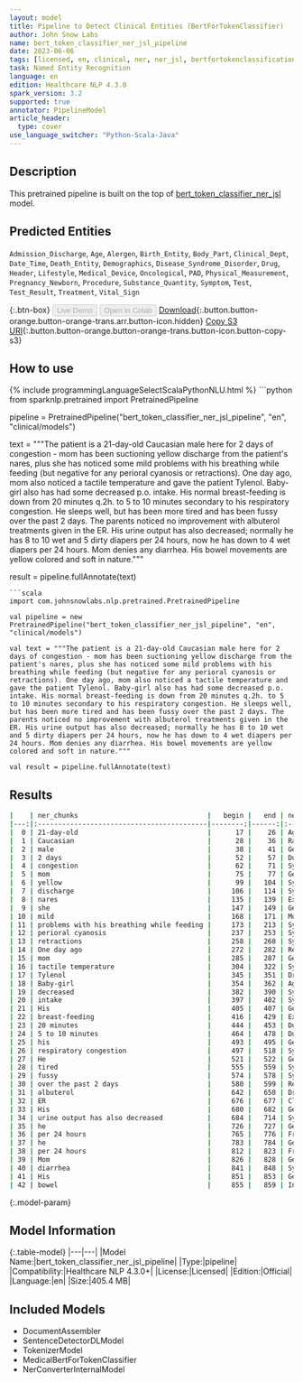 ```yaml
---
layout: model
title: Pipeline to Detect Clinical Entities (BertForTokenClassifier)
author: John Snow Labs
name: bert_token_classifier_ner_jsl_pipeline
date: 2023-06-06
tags: [licensed, en, clinical, ner, ner_jsl, bertfortokenclassification]
task: Named Entity Recognition
language: en
edition: Healthcare NLP 4.3.0
spark_version: 3.2
supported: true
annotator: PipelineModel
article_header:
  type: cover
use_language_switcher: "Python-Scala-Java"
---
```


## Description

This pretrained pipeline is built on the top of [bert_token_classifier_ner_jsl](https://nlp.johnsnowlabs.com/2023/05/04/bert_token_classifier_ner_jsl_en.html) model.

## Predicted Entities

`Admission_Discharge`, `Age`, `Alergen`, `Birth_Entity`, `Body_Part`, `Clinical_Dept`, `Date_Time`, `Death_Entity`, `Demographics`, `Disease_Syndrome_Disorder`, `Drug`, `Header`, `Lifestyle`, `Medical_Device`, `Oncological`, `PAD`, `Physical_Measurement`, `Pregnancy_Newborn`, `Procedure`, `Substance_Quantity`, `Symptom`, `Test`, `Test_Result`, `Treatment`, `Vital_Sign`



{:.btn-box}
<button class="button button-orange" disabled>Live Demo</button>
<button class="button button-orange" disabled>Open in Colab</button>
[Download](https://s3.amazonaws.com/auxdata.johnsnowlabs.com/clinical/models/bert_token_classifier_ner_jsl_pipeline_en_4.3.0_3.2_1686088562944.zip){:.button.button-orange.button-orange-trans.arr.button-icon.hidden}
[Copy S3 URI](s3://auxdata.johnsnowlabs.com/clinical/models/bert_token_classifier_ner_jsl_pipeline_en_4.3.0_3.2_1686088562944.zip){:.button.button-orange.button-orange-trans.button-icon.button-copy-s3}

## How to use



<div class="tabs-box" markdown="1">
{% include programmingLanguageSelectScalaPythonNLU.html %}
```python
from sparknlp.pretrained import PretrainedPipeline

pipeline = PretrainedPipeline("bert_token_classifier_ner_jsl_pipeline", "en", "clinical/models")

text = """The patient is a 21-day-old Caucasian male here for 2 days of congestion - mom has been suctioning yellow discharge from the patient's nares, plus she has noticed some mild problems with his breathing while feeding (but negative for any perioral cyanosis or retractions). One day ago, mom also noticed a tactile temperature and gave the patient Tylenol. Baby-girl also has had some decreased p.o. intake. His normal breast-feeding is down from 20 minutes q.2h. to 5 to 10 minutes secondary to his respiratory congestion. He sleeps well, but has been more tired and has been fussy over the past 2 days. The parents noticed no improvement with albuterol treatments given in the ER. His urine output has also decreased; normally he has 8 to 10 wet and 5 dirty diapers per 24 hours, now he has down to 4 wet diapers per 24 hours. Mom denies any diarrhea. His bowel movements are yellow colored and soft in nature."""

result = pipeline.fullAnnotate(text)
```
```scala
import com.johnsnowlabs.nlp.pretrained.PretrainedPipeline

val pipeline = new PretrainedPipeline("bert_token_classifier_ner_jsl_pipeline", "en", "clinical/models")

val text = """The patient is a 21-day-old Caucasian male here for 2 days of congestion - mom has been suctioning yellow discharge from the patient's nares, plus she has noticed some mild problems with his breathing while feeding (but negative for any perioral cyanosis or retractions). One day ago, mom also noticed a tactile temperature and gave the patient Tylenol. Baby-girl also has had some decreased p.o. intake. His normal breast-feeding is down from 20 minutes q.2h. to 5 to 10 minutes secondary to his respiratory congestion. He sleeps well, but has been more tired and has been fussy over the past 2 days. The parents noticed no improvement with albuterol treatments given in the ER. His urine output has also decreased; normally he has 8 to 10 wet and 5 dirty diapers per 24 hours, now he has down to 4 wet diapers per 24 hours. Mom denies any diarrhea. His bowel movements are yellow colored and soft in nature."""

val result = pipeline.fullAnnotate(text)
```
</div>

## Results

```bash
|    | ner_chunks                                |   begin |   end | ner_labels                   |   confidence |
|---:|:------------------------------------------|--------:|------:|:-----------------------------|-------------:|
|  0 | 21-day-old                                |      17 |    26 | Age                          |     0.996622 |
|  1 | Caucasian                                 |      28 |    36 | Race_Ethnicity               |     0.999759 |
|  2 | male                                      |      38 |    41 | Gender                       |     0.999847 |
|  3 | 2 days                                    |      52 |    57 | Duration                     |     0.818646 |
|  4 | congestion                                |      62 |    71 | Symptom                      |     0.997344 |
|  5 | mom                                       |      75 |    77 | Gender                       |     0.999601 |
|  6 | yellow                                    |      99 |   104 | Symptom                      |     0.476263 |
|  7 | discharge                                 |     106 |   114 | Symptom                      |     0.704853 |
|  8 | nares                                     |     135 |   139 | External_body_part_or_region |     0.999152 |
|  9 | she                                       |     147 |   149 | Gender                       |     0.999927 |
| 10 | mild                                      |     168 |   171 | Modifier                     |     0.999674 |
| 11 | problems with his breathing while feeding |     173 |   213 | Symptom                      |     0.995353 |
| 12 | perioral cyanosis                         |     237 |   253 | Symptom                      |     0.99852  |
| 13 | retractions                               |     258 |   268 | Symptom                      |     0.999806 |
| 14 | One day ago                               |     272 |   282 | RelativeDate                 |     0.99949  |
| 15 | mom                                       |     285 |   287 | Gender                       |     0.999779 |
| 16 | tactile temperature                       |     304 |   322 | Symptom                      |     0.997475 |
| 17 | Tylenol                                   |     345 |   351 | Drug_BrandName               |     0.998978 |
| 18 | Baby-girl                                 |     354 |   362 | Age                          |     0.990654 |
| 19 | decreased                                 |     382 |   390 | Symptom                      |     0.996808 |
| 20 | intake                                    |     397 |   402 | Symptom                      |     0.983608 |
| 21 | His                                       |     405 |   407 | Gender                       |     0.999922 |
| 22 | breast-feeding                            |     416 |   429 | External_body_part_or_region |     0.994421 |
| 23 | 20 minutes                                |     444 |   453 | Duration                     |     0.992322 |
| 24 | 5 to 10 minutes                           |     464 |   478 | Duration                     |     0.969913 |
| 25 | his                                       |     493 |   495 | Gender                       |     0.999908 |
| 26 | respiratory congestion                    |     497 |   518 | Symptom                      |     0.995677 |
| 27 | He                                        |     521 |   522 | Gender                       |     0.999803 |
| 28 | tired                                     |     555 |   559 | Symptom                      |     0.999463 |
| 29 | fussy                                     |     574 |   578 | Symptom                      |     0.996514 |
| 30 | over the past 2 days                      |     580 |   599 | RelativeDate                 |     0.998001 |
| 31 | albuterol                                 |     642 |   650 | Drug_Ingredient              |     0.99964  |
| 32 | ER                                        |     676 |   677 | Clinical_Dept                |     0.998161 |
| 33 | His                                       |     680 |   682 | Gender                       |     0.999921 |
| 34 | urine output has also decreased           |     684 |   714 | Symptom                      |     0.971606 |
| 35 | he                                        |     726 |   727 | Gender                       |     0.999916 |
| 36 | per 24 hours                              |     765 |   776 | Frequency                    |     0.910935 |
| 37 | he                                        |     783 |   784 | Gender                       |     0.999922 |
| 38 | per 24 hours                              |     812 |   823 | Frequency                    |     0.921849 |
| 39 | Mom                                       |     826 |   828 | Gender                       |     0.999606 |
| 40 | diarrhea                                  |     841 |   848 | Symptom                      |     0.999849 |
| 41 | His                                       |     851 |   853 | Gender                       |     0.999739 |
| 42 | bowel                                     |     855 |   859 | Internal_organ_or_component  |     0.999471 |
```

{:.model-param}
## Model Information

{:.table-model}
|---|---|
|Model Name:|bert_token_classifier_ner_jsl_pipeline|
|Type:|pipeline|
|Compatibility:|Healthcare NLP 4.3.0+|
|License:|Licensed|
|Edition:|Official|
|Language:|en|
|Size:|405.4 MB|

## Included Models

- DocumentAssembler
- SentenceDetectorDLModel
- TokenizerModel
- MedicalBertForTokenClassifier
- NerConverterInternalModel